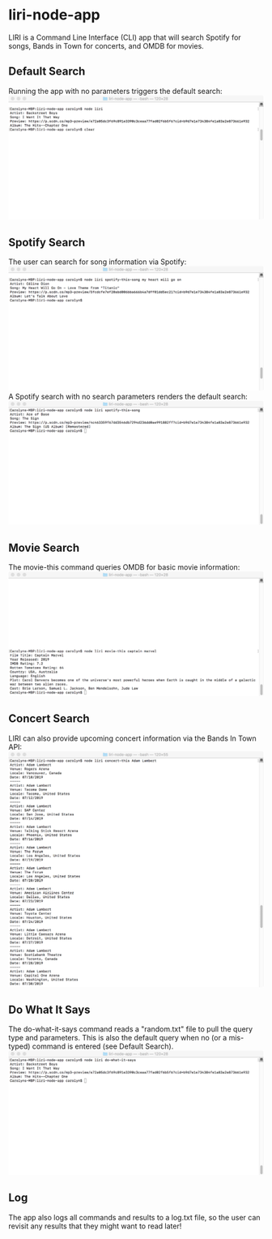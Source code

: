 # liri-node-app
LIRI is a Command Line Interface (CLI) app that will search Spotify for songs, Bands in Town for concerts, and OMDB for movies. 

## Default Search
Running the app with no parameters triggers the default search:
![Default LIRI Search](./noQuery.png)

## Spotify Search
The user can search for song information via Spotify:
![Spotify Search](./spotify.png)
A Spotify search with no search parameters renders the default search:
![Default Spotify](./spotifyDefault.png)

## Movie Search
The movie-this command queries OMDB for basic movie information:
![Movie Search](./movieThis.png)

## Concert Search
LIRI can also provide upcoming concert information via the Bands In Town API:
![Concert Search](./concertThis.png)

## Do What It Says
The do-what-it-says command reads a "random.txt" file to pull the query type and parameters.  This is also the default query when no (or a mis-typed) command is entered (see Default Search).
![Do What It Says](./doWhatSays.png)

## Log
The app also logs all commands and results to a log.txt file, so the user can revisit any results that they might want to read later!